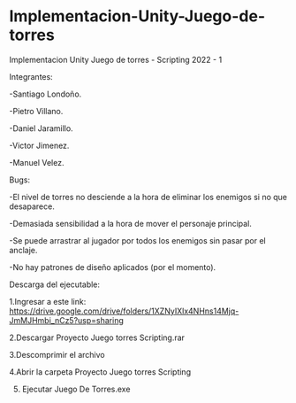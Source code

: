 # Implementacion-Unity-Juego-de-torres
Implementacion Unity Juego de torres - Scripting 2022 - 1

Integrantes:

-Santiago Londoño.

-Pietro Villano.

-Daniel Jaramillo.

-Victor Jimenez.

-Manuel Velez.


Bugs:

-El nivel de torres no desciende a la hora de eliminar los enemigos si no que desaparece.

-Demasiada sensibilidad a la hora de mover el personaje principal.

-Se puede arrastrar al jugador por todos los enemigos sin pasar por el anclaje.

-No hay patrones de diseño aplicados (por el momento).


Descarga del ejecutable:

1.Ingresar a este link: https://drive.google.com/drive/folders/1XZNyIXlx4NHns14Mjq-JmMJHmbi_nCz5?usp=sharing

2.Descargar Proyecto Juego torres Scripting.rar

3.Descomprimir el archivo

4.Abrir la carpeta Proyecto Juego torres Scripting

5. Ejecutar Juego De Torres.exe
